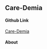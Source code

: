 ## Care-Demia

#### Github Link

[Care-Demia](https://github.com/yashasvimisra2798/Care-Demia)

#### About